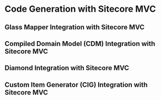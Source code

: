 # Code Generation with Sitecore MVC

## Glass Mapper Integration with Sitecore MVC

## Compiled Domain Model (CDM) Integration with Sitecore MVC

## Diamond Integration with Sitecore MVC

## Custom Item Generator (CIG) Integration with Sitecore MVC